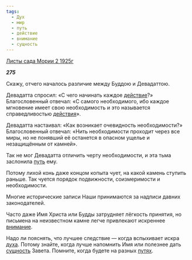 ```yaml
---
tags:
  - Дух
  - мир
  - путь
  - действие
  - внимание
  - сущность
---
```

[Листы сада Мории 2 1925г](https://127.0.0.1:4002/agni/1925)

___275___

Скажу, отчего началось различие между Буддою и Девадаттою.   

Девадатта спросил: «С чего начинать каждое [действие](../../../tags/#действие)?» Благословенный отвечал: «С самого необходимого, ибо каждое мгновение имеет свою необходимость и это называется справедливостью [действия](../../../tags/#действие)».   

Девадатта настаивал: «Как возникает очевидность необходимости?» Благословенный отвечал: «Нить необходимости проходит через все миры, но не понявший её останется в опасном ущелье и незащищённым от камней».   

Так не мог Девадатта отличить черту необходимости, и эта тьма заслонила [путь](../../../tags/#путь) ему.   

Потому лихой конь даже концом копыта чует, на какой камень ступить раньше. Так чуется порядок подвижности, соизмеримости и необходимости.   

Многие исторические записи Наши принимаются за надписи давних законодателей.   

Часто даже Имя Христа или Будды затрудняет лёгкость принятия, но письмена на неизвестном камне легче привлекают искреннее [внимание](../../../tags/#внимание).   

Надо ли пояснять, что лучшее следствие — когда вспыхивает искра [духа](../../../tags/#Дух). Потому знайте, когда лучше напомнить Имя или полезнее дать [сущность](../../../tags/#сущность) Завета. Помните, когда будете на разных [путях](../../../tags/#путь).   

